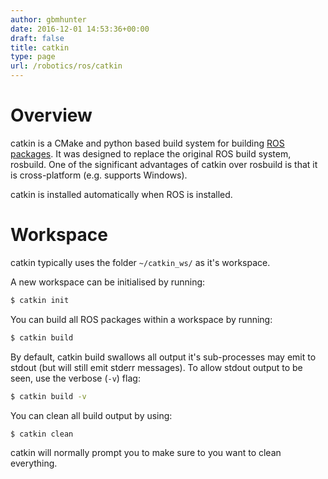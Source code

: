 ```yaml
---
author: gbmhunter
date: 2016-12-01 14:53:36+00:00
draft: false
title: catkin
type: page
url: /robotics/ros/catkin
---
```


# Overview

catkin is a CMake and python based build system for building [ROS packages](http://blog.mbedded.ninja/programming/operating-systems/ros). It was designed to replace the original ROS build system, rosbuild. One of the significant advantages of catkin over rosbuild is that it is cross-platform (e.g. supports Windows).

catkin is installed automatically when ROS is installed.

# Workspace

catkin typically uses the folder `~/catkin_ws/` as it's workspace.

A new workspace can be initialised by running:

```sh    
$ catkin init
```

You can build all ROS packages within a workspace by running:

```sh    
$ catkin build
```

By default, catkin build swallows all output it's sub-processes may emit to stdout (but will still emit stderr messages). To allow stdout output to be seen, use the verbose (`-v`) flag:

```sh    
$ catkin build -v
```

You can clean all build output by using:

```sh    
$ catkin clean
```

catkin will normally prompt you to make sure to you want to clean everything.
